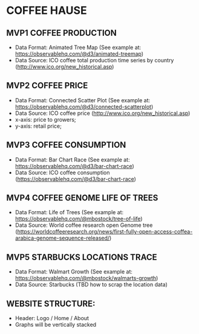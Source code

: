 # COFFEE HAUSE

## MVP1 COFFEE PRODUCTION 

* Data Format: Animated Tree Map (See example at: https://observablehq.com/@d3/animated-treemap)
* Data Source: ICO coffee total production time series by country (http://www.ico.org/new_historical.asp)

## MVP2 COFFEE PRICE

* Data Format: Connected Scatter Plot (See example at: https://observablehq.com/@d3/connected-scatterplot)
* Data Source: ICO coffee price (http://www.ico.org/new_historical.asp)
* x-axis: price to growers;
* y-axis: retail price;

## MVP3 COFFEE CONSUMPTION

* Data Format: Bar Chart Race (See example at: https://observablehq.com/@d3/bar-chart-race)
* Data Source: ICO coffee consumption (https://observablehq.com/@d3/bar-chart-race)

## MVP4 COFFEE GENOME LIFE OF TREES

* Data Format: Life of Trees (See example at: https://observablehq.com/@mbostock/tree-of-life)
* Data Source: World coffee research open Genome tree (https://worldcoffeeresearch.org/news/first-fully-open-access-coffea-arabica-genome-sequence-released/)

## MVP5 STARBUCKS LOCATIONS TRACE

* Data Format: Walmart Growth (See example at: https://observablehq.com/@mbostock/walmarts-growth)
* Data Source: Starbucks (TBD how to scrap the location data)

## WEBSITE STRUCTURE:

* Header: Logo / Home / About 
* Graphs will be vertically stacked


